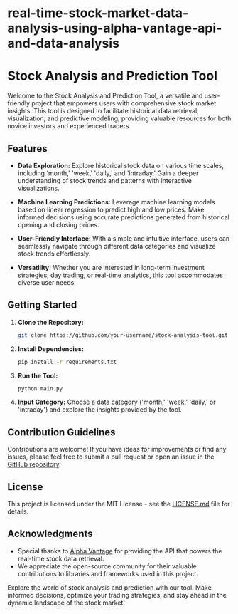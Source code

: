 # real-time-stock-market-data-analysis-using-alpha-vantage-api-and-data-analysis
# Stock Analysis and Prediction Tool

Welcome to the Stock Analysis and Prediction Tool, a versatile and user-friendly project that empowers users with comprehensive stock market insights. This tool is designed to facilitate historical data retrieval, visualization, and predictive modeling, providing valuable resources for both novice investors and experienced traders.

## Features

- **Data Exploration:** Explore historical stock data on various time scales, including 'month,' 'week,' 'daily,' and 'intraday.' Gain a deeper understanding of stock trends and patterns with interactive visualizations.

- **Machine Learning Predictions:** Leverage machine learning models based on linear regression to predict high and low prices. Make informed decisions using accurate predictions generated from historical opening and closing prices.

- **User-Friendly Interface:** With a simple and intuitive interface, users can seamlessly navigate through different data categories and visualize stock trends effortlessly.

- **Versatility:** Whether you are interested in long-term investment strategies, day trading, or real-time analytics, this tool accommodates diverse user needs.

## Getting Started

1. **Clone the Repository:**
   ```bash
   git clone https://github.com/your-username/stock-analysis-tool.git
   ```

2. **Install Dependencies:**
   ```bash
   pip install -r requirements.txt
   ```

3. **Run the Tool:**
   ```bash
   python main.py
   ```

4. **Input Category:**
   Choose a data category ('month,' 'week,' 'daily,' or 'intraday') and explore the insights provided by the tool.

## Contribution Guidelines

Contributions are welcome! If you have ideas for improvements or find any issues, please feel free to submit a pull request or open an issue in the [GitHub repository](https://github.com/your-username/stock-analysis-tool).

## License

This project is licensed under the MIT License - see the [LICENSE.md](LICENSE.md) file for details.

## Acknowledgments

- Special thanks to [Alpha Vantage](https://www.alphavantage.co/) for providing the API that powers the real-time stock data retrieval.
- We appreciate the open-source community for their valuable contributions to libraries and frameworks used in this project.

Explore the world of stock analysis and prediction with our tool. Make informed decisions, optimize your trading strategies, and stay ahead in the dynamic landscape of the stock market!
